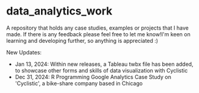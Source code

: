 # data_analytics_work
A repository that holds any case studies, examples or projects that I have made. If there is any feedback please feel free to let me know!I'm keen on learning and developing further, so anything is appreciated :)

New Updates:
- Jan 13, 2024: Within new releases, a Tableau twbx file has been added, to showcase other forms and skills of data visualization with Cyclistic
- Dec 31, 2024: R Programming Google Analytics Case Study on 'Cyclistic', a bike-share company based in Chicago
